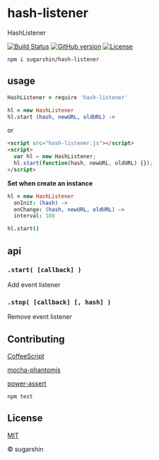 # hash-listener

HashListener

[![Build Status](https://travis-ci.org/sugarshin/hash-listener.svg?branch=master)](https://travis-ci.org/sugarshin/hash-listener) [![GitHub version](https://badge.fury.io/gh/sugarshin%2Fhash-listener.svg)](http://badge.fury.io/gh/sugarshin%2Fhash-listener) [![License](http://img.shields.io/:license-mit-blue.svg)](http://sugarshin.mit-license.org/)

```shell
npm i sugarshin/hash-listener
```

## usage

```coffeescript
HashListener = require 'hash-listener'

hl = new HashListener
hl.start (hash, newURL, oldURL) ->
```

or

```html
<script src="hash-listener.js"></script>
<script>
  var hl = new HashListener;
  hl.start(function(hash, newURL, oldURL) {});
</script>
```

**Set when create an instance**

```coffeescript
hl = new HashListener
  onInit: (hash) ->
  onChange: (hash, newURL, oldURL) ->
  interval: 100

hl.start()
```

## api

### `.start( [callback] )`

Add event listener

### `.stop( [callback] [, hash] )`

Remove event listener

## Contributing

[CoffeeScript](//coffeescript.org/)

[mocha-phantomjs](//github.com/metaskills/mocha-phantomjs)

[power-assert](//github.com/twada/power-assert)

```shell
npm test
```

## License

[MIT](http://sugarshin.mit-license.org/)

© sugarshin
